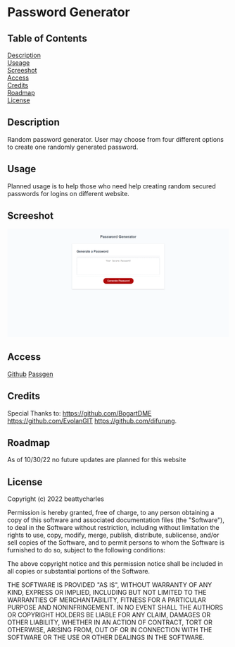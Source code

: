 # Password Generator

## Table of Contents
[Description](#description)<br>
[Useage](#usage)<br>
[Screeshot](#screeshot)<br>
[Access](#access)<br>
[Credits](#credits)<br>
[Roadmap](#roadmap)<br>
[License](#license)

## Description
Random password generator. User may choose from four different options to create one randomly generated password.

## Usage
Planned usage is to help those who need help creating random secured passwords for logins on different website.

## Screeshot

![Screenshot](passgenscreen.png)

## Access

[Github](https://www.github.com/beattycharles)
[Passgen](https://beattycharles.github.io/passgen/)

## Credits
Special Thanks to: https://github.com/BogartDME https://github.com/EvolanGIT https://github.com/difurung.

## Roadmap
As of 10/30/22 no future updates are planned for this website

## License
Copyright (c) 2022 beattycharles

Permission is hereby granted, free of charge, to any person obtaining a copy
of this software and associated documentation files (the "Software"), to deal
in the Software without restriction, including without limitation the rights
to use, copy, modify, merge, publish, distribute, sublicense, and/or sell
copies of the Software, and to permit persons to whom the Software is
furnished to do so, subject to the following conditions:

The above copyright notice and this permission notice shall be included in all
copies or substantial portions of the Software.

THE SOFTWARE IS PROVIDED "AS IS", WITHOUT WARRANTY OF ANY KIND, EXPRESS OR
IMPLIED, INCLUDING BUT NOT LIMITED TO THE WARRANTIES OF MERCHANTABILITY,
FITNESS FOR A PARTICULAR PURPOSE AND NONINFRINGEMENT. IN NO EVENT SHALL THE
AUTHORS OR COPYRIGHT HOLDERS BE LIABLE FOR ANY CLAIM, DAMAGES OR OTHER
LIABILITY, WHETHER IN AN ACTION OF CONTRACT, TORT OR OTHERWISE, ARISING FROM,
OUT OF OR IN CONNECTION WITH THE SOFTWARE OR THE USE OR OTHER DEALINGS IN THE
SOFTWARE.
